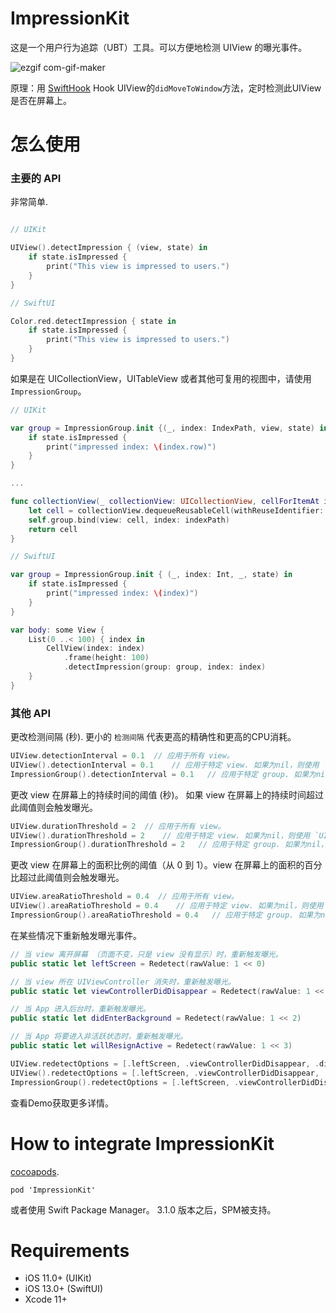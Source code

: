 # ImpressionKit

这是一个用户行为追踪（UBT）工具。可以方便地检测 UIView 的曝光事件。

![ezgif com-gif-maker](https://user-images.githubusercontent.com/5275802/120922347-30a2d200-c6fb-11eb-8994-f97c2bbc0ff8.gif)

原理：用 [SwiftHook](https://github.com/623637646/SwiftHook) Hook UIView的`didMoveToWindow`方法，定时检测此UIView是否在屏幕上。

# 怎么使用

### 主要的 API

非常简单. 

```swift

// UIKit

UIView().detectImpression { (view, state) in
    if state.isImpressed {
        print("This view is impressed to users.")
    }
}

// SwiftUI

Color.red.detectImpression { state in
    if state.isImpressed {
        print("This view is impressed to users.")
    }
}
```

如果是在 UICollectionView，UITableView 或者其他可复用的视图中，请使用`ImpressionGroup`。

```swift
// UIKit

var group = ImpressionGroup.init {(_, index: IndexPath, view, state) in
    if state.isImpressed {
        print("impressed index: \(index.row)")
    }
}

...

func collectionView(_ collectionView: UICollectionView, cellForItemAt indexPath: IndexPath) -> UICollectionViewCell {
    let cell = collectionView.dequeueReusableCell(withReuseIdentifier: "Cell", for: indexPath) as! Cell
    self.group.bind(view: cell, index: indexPath)
    return cell
}

// SwiftUI

var group = ImpressionGroup.init { (_, index: Int, _, state) in
    if state.isImpressed {
        print("impressed index: \(index)")
    }
}

var body: some View {
    List(0 ..< 100) { index in
        CellView(index: index)
            .frame(height: 100)
            .detectImpression(group: group, index: index)
    }
}
```

### 其他 API

更改检测间隔 (秒). 更小的 `检测间隔` 代表更高的精确性和更高的CPU消耗。

```swift
UIView.detectionInterval = 0.1  // 应用于所有 view。
UIView().detectionInterval = 0.1    // 应用于特定 view. 如果为nil，则使用 `UIView.detectionInterval`。
ImpressionGroup().detectionInterval = 0.1   // 应用于特定 group. 如果为nil，则使用 `UIView.detectionInterval`。
```

更改 view 在屏幕上的持续时间的阈值 (秒)。 如果 view 在屏幕上的持续时间超过此阈值则会触发曝光。

```swift
UIView.durationThreshold = 2  // 应用于所有 view。
UIView().durationThreshold = 2    // 应用于特定 view. 如果为nil，则使用 `UIView.durationThreshold`。
ImpressionGroup().durationThreshold = 2   // 应用于特定 group. 如果为nil，则使用 `UIView.durationThreshold`。
```

更改 view 在屏幕上的面积比例的阈值（从 0 到 1）。view 在屏幕上的面积的百分比超过此阈值则会触发曝光。

```swift
UIView.areaRatioThreshold = 0.4  // 应用于所有 view。
UIView().areaRatioThreshold = 0.4    // 应用于特定 view. 如果为nil，则使用 `UIView.areaRatioThreshold`。
ImpressionGroup().areaRatioThreshold = 0.4   // 应用于特定 group. 如果为nil，则使用 `UIView.areaRatioThreshold` 。
```

在某些情况下重新触发曝光事件。

```swift
// 当 view 离开屏幕 （页面不变，只是 view 没有显示）时，重新触发曝光。
public static let leftScreen = Redetect(rawValue: 1 << 0)

// 当 view 所在 UIViewController 消失时，重新触发曝光。
public static let viewControllerDidDisappear = Redetect(rawValue: 1 << 1)

// 当 App 进入后台时，重新触发曝光。
public static let didEnterBackground = Redetect(rawValue: 1 << 2)

// 当 App 将要进入非活跃状态时，重新触发曝光。
public static let willResignActive = Redetect(rawValue: 1 << 3)
```

```swift
UIView.redetectOptions = [.leftScreen, .viewControllerDidDisappear, .didEnterBackground, .willResignActive]  // 应用于所有 view。
UIView().redetectOptions = [.leftScreen, .viewControllerDidDisappear, .didEnterBackground, .willResignActive]    // 应用于特定 view. 如果为nil，则使用`UIView.redetectOptions`。
ImpressionGroup().redetectOptions = [.leftScreen, .viewControllerDidDisappear, .didEnterBackground, .willResignActive]   // 应用于特定 group. 如果为nil，则使用 `UIView.redetectOptions`。
```

查看Demo获取更多详情。

# How to integrate ImpressionKit

[cocoapods](https://cocoapods.org/). 

```
pod 'ImpressionKit'
```

或者使用 Swift Package Manager。 3.1.0 版本之后，SPM被支持。

# Requirements

- iOS 11.0+ (UIKit)
- iOS 13.0+ (SwiftUI)
- Xcode 11+
